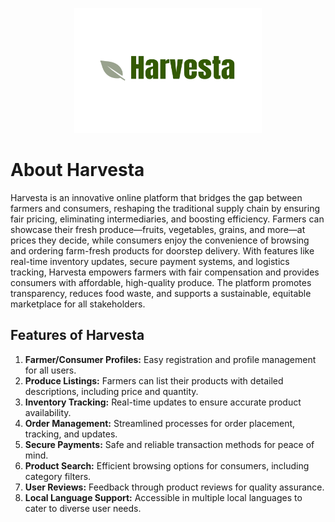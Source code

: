 <p align="center">
  <img src="./public/favicon.ico" width="300" height="200" />
</p>

# About Harvesta

Harvesta is an innovative online platform that bridges the gap between farmers and consumers, reshaping the traditional supply chain by ensuring fair pricing, eliminating intermediaries, and boosting efficiency. Farmers can showcase their fresh produce—fruits, vegetables, grains, and more—at prices they decide, while consumers enjoy the convenience of browsing and ordering farm-fresh products for doorstep delivery. With features like real-time inventory updates, secure payment systems, and logistics tracking, Harvesta empowers farmers with fair compensation and provides consumers with affordable, high-quality produce. The platform promotes transparency, reduces food waste, and supports a sustainable, equitable marketplace for all stakeholders.

## Features of Harvesta

1. **Farmer/Consumer Profiles:** Easy registration and profile management for all users.  
2. **Produce Listings:** Farmers can list their products with detailed descriptions, including price and quantity.  
3. **Inventory Tracking:** Real-time updates to ensure accurate product availability.  
4. **Order Management:** Streamlined processes for order placement, tracking, and updates.  
5. **Secure Payments:** Safe and reliable transaction methods for peace of mind.  
6. **Product Search:** Efficient browsing options for consumers, including category filters.  
7. **User Reviews:** Feedback through product reviews for quality assurance.  
8. **Local Language Support:** Accessible in multiple local languages to cater to diverse user needs.
